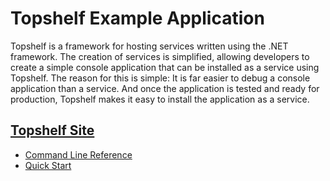 # Topshelf Example Application

Topshelf is a framework for hosting services written using the .NET framework. The creation 
of services is simplified, allowing developers to create a simple console application that 
can be installed as a service using Topshelf. The reason for this is simple: It is far 
easier to debug a console application than a service. And once the application is tested 
and ready for production, Topshelf makes it easy to install the application as a service.

## [Topshelf Site](http://docs.topshelf-project.com/en/latest/index.html)

- [Command Line Reference](http://docs.topshelf-project.com/en/latest/overview/commandline.html)
- [Quick Start](http://docs.topshelf-project.com/en/latest/configuration/quickstart.html)